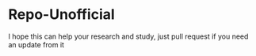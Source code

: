 # Repo-Unofficial
I hope this can help your research and study, just pull request if you need an update from it

